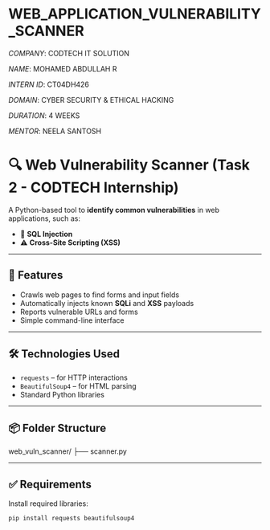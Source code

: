 # WEB_APPLICATION_VULNERABILITY_SCANNER

*COMPANY*: CODTECH IT SOLUTION

*NAME*: MOHAMED ABDULLAH R

*INTERN ID*: CT04DH426

*DOMAIN*: CYBER SECURITY & ETHICAL HACKING

*DURATION*: 4 WEEKS

*MENTOR*: NEELA SANTOSH

# 🔍 Web Vulnerability Scanner (Task 2 - CODTECH Internship)

A Python-based tool to **identify common vulnerabilities** in web applications, such as:

- 🛑 **SQL Injection**
- ⚠️ **Cross-Site Scripting (XSS)**

---

## 🚀 Features

- Crawls web pages to find forms and input fields
- Automatically injects known **SQLi** and **XSS** payloads
- Reports vulnerable URLs and forms
- Simple command-line interface

---

## 🛠 Technologies Used

- `requests` – for HTTP interactions
- `BeautifulSoup4` – for HTML parsing
- Standard Python libraries

---

## 📦 Folder Structure

web_vuln_scanner/
├── scanner.py

---

## ✅ Requirements

Install required libraries:

```bash
pip install requests beautifulsoup4
